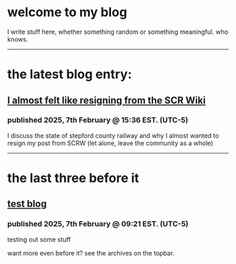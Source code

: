 # welcome to my blog
I write stuff here, whether something random or something meaningful. who knows.

---

# the latest blog entry:
## [I almost felt like resigning from the SCR Wiki][lb]
### published 2025, 7th February @ 15:36 EST. (UTC-5)

I discuss the state of stepford county railway and why I almost wanted to resign my post from SCRW (let alone, leave the community as a whole)

---

# the last three before it
## [test blog][l1]
### published 2025, 7th February @ 09:21 EST. (UTC-5)

testing out some stuff

want more even before it? see the archives on the topbar.

[lb]: ./pages/htmls/pub/feltLikeResigning_2025-02-07.html
[l1]: ./pages/htmls/pub/testBlog_2025-02-07.html